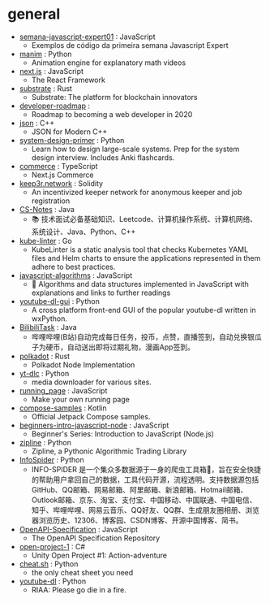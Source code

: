 # general
- [semana-javascript-expert01](https://github.com/ErickWendel/semana-javascript-expert01) : JavaScript
  - Exemplos de código da primeira semana Javascript Expert
- [manim](https://github.com/3b1b/manim) : Python
  - Animation engine for explanatory math videos
- [next.js](https://github.com/vercel/next.js) : JavaScript
  - The React Framework
- [substrate](https://github.com/paritytech/substrate) : Rust
  - Substrate: The platform for blockchain innovators
- [developer-roadmap](https://github.com/kamranahmedse/developer-roadmap) : 
  - Roadmap to becoming a web developer in 2020
- [json](https://github.com/nlohmann/json) : C++
  - JSON for Modern C++
- [system-design-primer](https://github.com/donnemartin/system-design-primer) : Python
  - Learn how to design large-scale systems. Prep for the system design interview. Includes Anki flashcards.
- [commerce](https://github.com/vercel/commerce) : TypeScript
  - Next.js Commerce
- [keep3r.network](https://github.com/keep3r-network/keep3r.network) : Solidity
  - An incentivized keeper network for anonymous keeper and job registration
- [CS-Notes](https://github.com/CyC2018/CS-Notes) : Java
  - 📚 技术面试必备基础知识、Leetcode、计算机操作系统、计算机网络、系统设计、Java、Python、C++
- [kube-linter](https://github.com/stackrox/kube-linter) : Go
  - KubeLinter is a static analysis tool that checks Kubernetes YAML files and Helm charts to ensure the applications represented in them adhere to best practices.
- [javascript-algorithms](https://github.com/trekhleb/javascript-algorithms) : JavaScript
  - 📝 Algorithms and data structures implemented in JavaScript with explanations and links to further readings
- [youtube-dl-gui](https://github.com/MrS0m30n3/youtube-dl-gui) : Python
  - A cross platform front-end GUI of the popular youtube-dl written in wxPython.
- [BilibiliTask](https://github.com/srcrs/BilibiliTask) : Java
  - 哔哩哔哩(B站)自动完成每日任务，投币，点赞，直播签到，自动兑换银瓜子为硬币，自动送出即将过期礼物，漫画App签到。
- [polkadot](https://github.com/paritytech/polkadot) : Rust
  - Polkadot Node Implementation
- [yt-dlc](https://github.com/blackjack4494/yt-dlc) : Python
  - media downloader for various sites.
- [running_page](https://github.com/yihong0618/running_page) : JavaScript
  - Make your own running page
- [compose-samples](https://github.com/android/compose-samples) : Kotlin
  - Official Jetpack Compose samples.
- [beginners-intro-javascript-node](https://github.com/microsoft/beginners-intro-javascript-node) : JavaScript
  - Beginner's Series: Introduction to JavaScript (Node.js)
- [zipline](https://github.com/quantopian/zipline) : Python
  - Zipline, a Pythonic Algorithmic Trading Library
- [InfoSpider](https://github.com/kangvcar/InfoSpider) : Python
  - INFO-SPIDER 是一个集众多数据源于一身的爬虫工具箱🧰，旨在安全快捷的帮助用户拿回自己的数据，工具代码开源，流程透明。支持数据源包括GitHub、QQ邮箱、网易邮箱、阿里邮箱、新浪邮箱、Hotmail邮箱、Outlook邮箱、京东、淘宝、支付宝、中国移动、中国联通、中国电信、知乎、哔哩哔哩、网易云音乐、QQ好友、QQ群、生成朋友圈相册、浏览器浏览历史、12306、博客园、CSDN博客、开源中国博客、简书。
- [OpenAPI-Specification](https://github.com/OAI/OpenAPI-Specification) : JavaScript
  - The OpenAPI Specification Repository
- [open-project-1](https://github.com/UnityTechnologies/open-project-1) : C#
  - Unity Open Project #1: Action-adventure
- [cheat.sh](https://github.com/chubin/cheat.sh) : Python
  - the only cheat sheet you need
- [youtube-dl](https://github.com/lrvick/youtube-dl) : Python
  - RIAA: Please go die in a fire.
